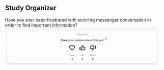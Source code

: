 ## Study Organizer

Have you ever been frustrated with scrolling messenger conversation in order to find important information?
![Alt Text](https://github.com/margolek/study-organizer/blob/master/studyOrganizer/static/gif/ezgif.com-gif-maker.gif)
